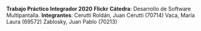 **Trabajo Práctico Integrador 2020**
**Flickr**
**Cátedra**: Desarrollo de Software Multipantalla.
**Integrantes**:
Cerutti Roldán, Juan Cerutti (70714)
Vaca, María Laura (69572)
Zablosky, Juan Pablo (70213)
